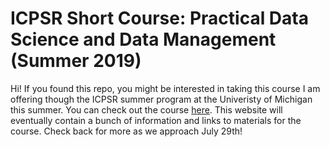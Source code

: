 # ICPSR Short Course: Practical Data Science and Data Management (Summer 2019)

Hi! If you found this repo, you might be interested in taking this course I am offering though the ICPSR summer program at the Univeristy of Michigan this summer. You can check out the course [here](https://www.icpsr.umich.edu/icpsrweb/sumprog/courses/0275). This website will eventually contain a bunch of information and links to materials for the course. Check back for more as we approach July 29th!
